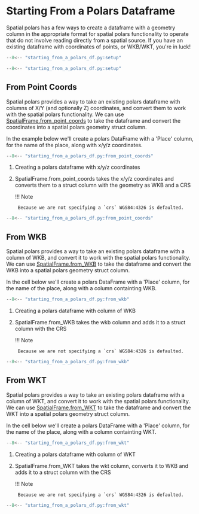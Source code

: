 # Starting From a Polars Dataframe

Spatial polars has a few ways to create a dataframe with a geometry column in the appropriate format for spatial polars functionality to operate that do not involve reading directly from a spatial source.  If you have an existing dataframe with coordinates of points, or WKB/WKT, you're in luck!

```py title="setup"
--8<-- "starting_from_a_polars_df.py:setup"
```
```python exec="on" result="text" session="starting_from_a_polars_df"
--8<-- "starting_from_a_polars_df.py:setup"
```

## From Point Coords

Spatial polars provides a way to take an existing polars dataframe with columns of X/Y (and optionally Z) coordinates, and convert them to work with the spatial polars functionality.  We can use [SpatialFrame.from_point_coords](../SpatialFrame.md#spatial_polars.spatialframe.SpatialFrame.from_point_coords) to take the dataframe and convert the coordinates into a spatial polars geometry struct column.

In the example below we'll create a polars DataFrame with a 'Place' column, for the name of the place, along with x/y/z coordinates.

```py title="from point coords"  hl_lines="11"
--8<-- "starting_from_a_polars_df.py:from_point_coords"
```

1. Creating a polars dataframe with x/y/z coordinates 
2. SpatialFrame.from_point_coords takes the x/y/z coordinates and converts them to a struct column with the geometry as WKB and a CRS
    
    !!! Note 
    
        Because we are not specifying a `crs` WGS84:4326 is defaulted.

```python exec="on" result="text" session="starting_from_a_polars_df"
--8<-- "starting_from_a_polars_df.py:from_point_coords"
```

## From WKB

Spatial polars provides a way to take an existing polars dataframe with a column of WKB, and convert it to work with the spatial polars functionality.  We can use [SpatialFrame.from_WKB](../SpatialFrame.md#spatial_polars.spatialframe.SpatialFrame.from_WKB) to take the dataframe and convert the WKB into a spatial polars geometry struct column.

In the cell below we'll create a polars DataFrame with a 'Place' column, for the name of the place, along with a column containting WKB.

```py title="from wkb"  hl_lines="11"
--8<-- "starting_from_a_polars_df.py:from_wkb"
```

1. Creating a polars dataframe with column of WKB
2. SpatialFrame.from_WKB takes the wkb column and adds it to a struct column with the CRS
    
    !!! Note 
    
        Because we are not specifying a `crs` WGS84:4326 is defaulted.

```python exec="on" result="text" session="starting_from_a_polars_df"
--8<-- "starting_from_a_polars_df.py:from_wkb"
```

## From WKT

Spatial polars provides a way to take an existing polars dataframe with a column of WKT, and convert it to work with the spatial polars functionality. We can use [SpatialFrame.from_WKT](../SpatialFrame.md#spatial_polars.spatialframe.SpatialFrame.from_WKT) to take the dataframe and convert the WKT into a spatial polars geometry struct column.

In the cell below we'll create a polars DataFrame with a 'Place' column, for the name of the place, along with a column containting WKT.

```py title="from wkt" hl_lines="11"
--8<-- "starting_from_a_polars_df.py:from_wkt"
```

1. Creating a polars dataframe with column of WKT
2. SpatialFrame.from_WKT takes the wkt column, converts it to WKB and adds it to a struct column with the CRS
    
    !!! Note 
    
        Because we are not specifying a `crs` WGS84:4326 is defaulted.

```python exec="on" result="text" session="starting_from_a_polars_df"
--8<-- "starting_from_a_polars_df.py:from_wkt"
```
